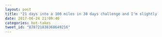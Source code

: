 ```yaml
---
layout: post
title: "21 days into a 100 miles in 30 days challenge and I'm slightly ahead of schedule. I can do this!…"
date: 2017-06-24 21:09:46
categories: hot-takes
tweet_id: "878721838368649216"
---
```



<!-- Original tweet: https://twitter.com/i/status/878721838368649216 -->